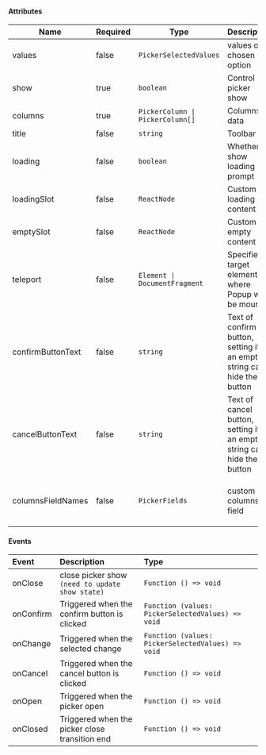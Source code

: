 #### Attributes

| Name              | Required | Type                             | Description                                                               | Default                                                  |
| ----------------- | -------- | -------------------------------- | ------------------------------------------------------------------------- | -------------------------------------------------------- |
| values            | false    | `PickerSelectedValues`           | values of chosen option                                                   | —                                                        |
| show              | true     | `boolean`                        | Control picker show                                                       | —                                                        |
| columns           | true     | `PickerColumn \| PickerColumn[]` | Columns data                                                              | —                                                        |
| title             | false    | `string`                         | Toolbar title                                                             | —                                                        |
| loading           | false    | `boolean`                        | Whether to show loading prompt                                            | `false`                                                  |
| loadingSlot       | false    | `ReactNode`                      | Custom loading content                                                    | —                                                        |
| emptySlot         | false    | `ReactNode`                      | Custom empty content                                                      | —                                                        |
| teleport          | false    | `Element \| DocumentFragment`    | Specifies a target element where Popup will be mounted                    | `document.body`                                          |
| confirmButtonText | false    | `string`                         | Text of confirm button, setting it as an empty string can hide the button | `Confirm`                                                |
| cancelButtonText  | false    | `string`                         | Text of cancel button, setting it as an empty string can hide the button  | `Cancel`                                                 |
| columnsFieldNames | false    | `PickerFields`                   | custom columns field                                                      | `{ text: 'text', value: 'value', children: 'children' }` |

#### Events

| Event     | Description                                     | Type                                              |
| :-------- | :---------------------------------------------- | :------------------------------------------------ |
| onClose   | close picker show `(need to update show state)` | `Function () => void`                             |
| onConfirm | Triggered when the confirm button is clicked    | `Function (values: PickerSelectedValues) => void` |
| onChange  | Triggered when the selected change              | `Function (values: PickerSelectedValues) => void` |
| onCancel  | Triggered when the cancel button is clicked     | `Function () => void`                             |
| onOpen    | Triggered when the picker open                  | `Function () => void`                             |
| onClosed  | Triggered when the picker close transition end  | `Function () => void`                             |
